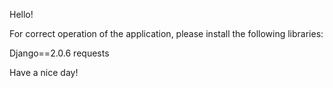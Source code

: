 Hello!

For correct operation of the application, please install the following libraries:

Django==2.0.6
requests

Have a nice day!
